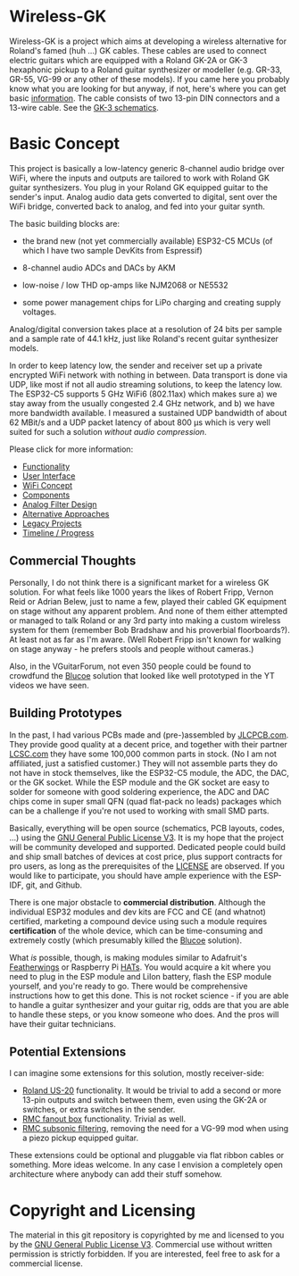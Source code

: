 # Wireless-GK

Wireless-GK is a project which aims at developing a wireless alternative for Roland's famed (huh ...) GK cables. These cables are used to connect electric guitars which are equipped with a Roland GK-2A or GK-3 hexaphonic pickup to a Roland guitar synthesizer or modeller (e.g. GR-33, GR-55, VG-99 or any other of these models).  If you came here you probably know what you are looking for but anyway, if not, here's where you can get basic [information](https://en.wikipedia.org/wiki/Guitar_synthesizer#Roland_GK_interface). The cable consists of two 13-pin DIN connectors and a 13-wire cable. See the [GK-3 schematics](doc/GK-3-schematics.png). 

# Basic Concept

This project is basically a low-latency generic 8-channel audio bridge over WiFi, where the inputs and outputs are tailored to work with Roland GK guitar synthesizers. You plug in your Roland GK equipped guitar to the sender's input. Analog audio data gets converted to digital, sent over the WiFi bridge, converted back to analog, and fed into your guitar synth. 

The basic building blocks are: 

  * the brand new (not yet commercially available) ESP32-C5 MCUs (of which I have two sample DevKits from Espressif)

  * 8-channel audio ADCs and DACs by AKM

  * low-noise / low THD op-amps like NJM2068 or NE5532
  
  * some power management chips for LiPo charging and creating supply voltages.

Analog/digital conversion takes place at a resolution of 24 bits per sample and a sample rate of 44.1 kHz, just like Roland's recent guitar synthesizer models. 

In order to keep latency low, the sender and receiver set up a private encrypted WiFi network with nothing in between. Data transport is done via UDP, like most if not all audio streaming solutions, to keep the latency low. The ESP32-C5 supports 5 GHz WiFi6 (802.11ax) which makes sure a) we stay away from the usually congested 2.4 GHz network, and b) we have more bandwidth available. I measured a sustained UDP bandwidth of about 62 MBit/s and a UDP packet latency of about 800 µs which is very well suited for such a solution _without audio compression_. 

Please click for more information: 

 * [Functionality](doc/Functionality.md) 
 * [User Interface](doc/Userinterface.md)
 * [WiFi Concept](doc/WiFi.md)
 * [Components](doc/Components.md) 
 * [Analog Filter Design](doc/Filterdesign.md)
 * [Alternative Approaches](doc/Alternatives.md)
 * [Legacy Projects](doc/Legacy.md)
 * [Timeline / Progress](doc/Progress.md)


## Commercial Thoughts

Personally, I do not think there is a significant market for a wireless GK solution. For what feels like 1000 years the likes of Robert Fripp, Vernon Reid or Adrian Belew, just to name a few, played their cabled GK equipment on stage without any apparent problem. And none of them either attempted or managed to talk Roland or any 3rd party into making a custom wireless system for them (remember Bob Bradshaw and his proverbial floorboards?). At least not as far as I'm aware. (Well Robert Fripp isn't known for walking on stage anyway - he prefers stools and people without cameras.)

Also, in the VGuitarForum, not even 350 people could be found to crowdfund the [Blucoe](doc/Legacy.md) solution that looked like well prototyped in the YT videos we have seen. 

## Building Prototypes

In the past, I had various PCBs made and (pre-)assembled by [JLCPCB.com](https://jlcpcb.com/). They provide good quality at a decent price, and together with their partner [LCSC.com](https://www.lcsc.com/) they have some 100,000 common parts in stock. (No I am not affiliated, just a satisfied customer.)  They will not assemble parts they do not have in stock themselves, like the ESP32-C5 module, the ADC, the DAC, or the GK socket. While the ESP module and the GK socket are easy to solder for someone with good soldering experience, the ADC and DAC chips come in super small QFN (quad flat-pack no leads) packages which can be a challenge if you're not used to working with small SMD parts. 

Basically, everything will be open source (schematics, PCB layouts, codes, ...) using the [GNU General Public License V3](https://www.gnu.org/licenses/gpl-3.0.en.html). It is my hope that the project will be community developed and supported. Dedicated people could build and ship small batches of devices at cost price, plus support contracts for pro users, as long as the prerequisites of the [LICENSE](COPYING) are observed. If you would like to participate, you should have ample experience with the ESP-IDF, git, and Github. 

There is one major obstacle to **commercial distribution**. Although the individual ESP32 modules and dev kits are FCC and CE (and whatnot) certified, marketing a compound device using such a module requires **certification** of the whole device, which can be time-consuming and extremely costly (which presumably killed the [Blucoe](doc/Legacy.md) solution). 

What _is_ possible, though, is making modules similar to Adafruit's [Featherwings](https://learn.adafruit.com/adafruit-feather/featherwings) or Raspberry Pi [HATs](https://en.wikipedia.org/wiki/Raspberry_Pi#Accessories). You would acquire a kit where you need to plug in the ESP module and LiIon battery, flash the ESP module yourself, and you're ready to go. There would be comprehensive instructions how to get this done. This is not rocket science - if you are able to handle a guitar synthesizer and your guitar rig, odds are that you are able to handle these steps, or you know someone who does. And the pros will have their guitar technicians. 



## Potential Extensions

I can imagine some extensions for this solution, mostly receiver-side: 

  * [Roland US-20](https://www.roland.com/global/products/us-20/) functionality. It would be trivial to add a second or more 13-pin outputs and switch between them, even using the GK-2A or switches, or extra switches in the sender.
  * [RMC fanout box](https://www.rmcpickup.com/fanoutbox.html) functionality. Trivial as well. 
  * [RMC subsonic filtering](https://www.joness.com/gr300/Filter-Buffer.htm), removing the need for a VG-99 mod when using a piezo pickup equipped guitar. 

These extensions could be optional and pluggable via flat ribbon cables or something. More ideas welcome. In any case I envision a completely open architecture where anybody can add their stuff somehow. 



# Copyright and Licensing

The material in this git repository is copyrighted by me and licensed to you by the [GNU General Public License V3](https://www.gnu.org/licenses/gpl-3.0.en.html). Commercial use without written permission is strictly forbidden. If you are interested, feel free to ask for a commercial license. 



